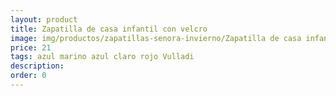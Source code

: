 ```yaml
---
layout: product
title: Zapatilla de casa infantil con velcro
image: img/productos/zapatillas-senora-invierno/Zapatilla de casa infantil con velcro=21=azul marino azul claro rojo Vulladi.webp
price: 21
tags: azul marino azul claro rojo Vulladi
description: 
order: 0
---
```

